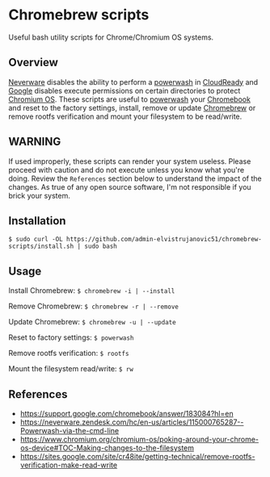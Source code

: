 # Chromebrew scripts
Useful bash utility scripts for Chrome/Chromium OS systems.

## Overview
[Neverware](https://www.neverware.com/) disables the ability to perform a [powerwash](https://support.google.com/chromebook/answer/183084?hl=en) in [CloudReady](https://www.neverware.com/#getcloudready) and [Google](https://www.google.com/) disables execute permissions on certain directories to protect [Chromium OS](https://www.chromium.org/chromium-os). These scripts are useful to [powerwash](https://support.google.com/chromebook/answer/183084?hl=en) your [Chromebook](https://www.google.com/chromebook/) and reset to the factory settings, install, remove or update [Chromebrew](https://github.com/skycocker/chromebrew) or remove rootfs verification and mount your filesystem to be read/write.

## WARNING
If used improperly, these scripts can render your system useless. Please proceed with caution and do not execute unless you know what you're doing. Review the `References` section below to understand the impact of the changes. As true of any open source software, I'm not responsible if you brick your system.

## Installation
```
$ sudo curl -OL https://github.com/admin-elvistrujanovic51/chromebrew-scripts/install.sh | sudo bash
```
## Usage
Install Chromebrew: `$ chromebrew -i | --install`

Remove Chromebrew: `$ chromebrew -r | --remove`

Update Chromebrew: `$ chromebrew -u | --update`

Reset to factory settings: `$ powerwash`

Remove rootfs verification: `$ rootfs`

Mount the filesystem read/write: `$ rw`

## References
- https://support.google.com/chromebook/answer/183084?hl=en
- https://neverware.zendesk.com/hc/en-us/articles/115000765287--Powerwash-via-the-cmd-line
- https://www.chromium.org/chromium-os/poking-around-your-chrome-os-device#TOC-Making-changes-to-the-filesystem
- https://sites.google.com/site/cr48ite/getting-technical/remove-rootfs-verification-make-read-write
